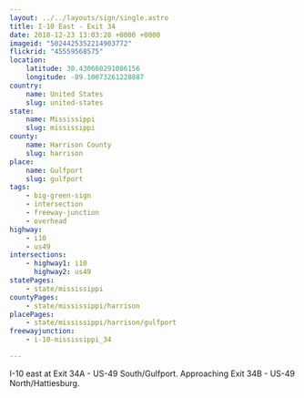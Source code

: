 ```yaml
---
layout: ../../layouts/sign/single.astro
title: I-10 East - Exit 34
date: 2018-12-23 13:03:28 +0000 +0000
imageid: "5024425352214903772"
flickrid: "45559568575"
location:
    latitude: 30.430660291086156
    longitude: -89.10073261228887
country:
    name: United States
    slug: united-states
state:
    name: Mississippi
    slug: mississippi
county:
    name: Harrison County
    slug: harrison
place:
    name: Gulfport
    slug: gulfport
tags:
    - big-green-sign
    - intersection
    - freeway-junction
    - overhead
highway:
    - i10
    - us49
intersections:
    - highway1: i10
      highway2: us49
statePages:
    - state/mississippi
countyPages:
    - state/mississippi/harrison
placePages:
    - state/mississippi/harrison/gulfport
freewayjunction:
    - i-10-mississippi_34

---
```

I-10 east at Exit 34A - US-49 South/Gulfport.  Approaching Exit 34B - US-49 North/Hattiesburg.